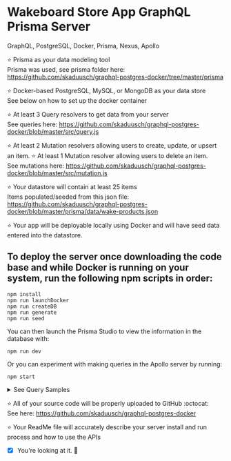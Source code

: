# Wakeboard Store App GraphQL Prisma Server

GraphQL, PostgreSQL, Docker, Prisma, Nexus, Apollo

:star: Prisma as your data modeling tool  
 Prisma was used, see prisma folder here: https://github.com/skaduusch/graphql-postgres-docker/tree/master/prisma

:star: Docker-based PostgreSQL, MySQL, or MongoDB as your data store  
 See below on how to set up the docker container

:star: At least 3 Query resolvers to get data from your server  
 See queries here: https://github.com/skaduusch/graphql-postgres-docker/blob/master/src/query.js

:star: At least 2 Mutation resolvers allowing users to create, update, or upsert an item.
:star: At least 1 Mutation resolver allowing users to delete an item.  
 See mutations here: https://github.com/skaduusch/graphql-postgres-docker/blob/master/src/mutation.js

:star: Your datastore will contain at least 25 items  
 Items populated/seeded from this json file: https://github.com/skaduusch/graphql-postgres-docker/blob/master/prisma/data/wake-products.json

:star: Your app will be deployable locally using Docker and will have seed data entered into the datastore.

## To deploy the server once downloading the code base and while Docker is running on your system, run the following npm scripts in order:

```
npm install
npm run launchDocker
npm run createDB
npm run generate
npm run seed
```

You can then launch the Prisma Studio to view the information in the database with:

```
npm run dev
```

Or you can experiment with making queries in the Apollo server by running:

```
npm start
```

<details>
<summary>See Query Samples</summary>

```
query allProducts {
	Products {
		id
		name
		category
		description
		price
		imageUrl
	}
}
```

```
query singleProduct {
	Product(id: "ck8atgsrx0007kr7b3w3azya1") {
		id
		name
		category
		description
		price
		imageUrl
	}
}

```

```
query productCategory {
	Category(category: "Wakeboards") {
		id
		name
		category
		description
		price
		imageUrl
	}
}
```

```
mutation addProduct {
	createProduct(
		name: "Hyperlite Riot Nova"
		category: "Wakeboards"
		description: "This is the Riot Nova, it's sick."
		price: 799
		imageUrl: "https://www.hyperlite.com/images/square.png"
	) {
		id
		name
		category
		description
		price
		imageUrl
	}
}
```

```
mutation updateProduct {
	updateProduct(
		id: "ck8ckndoo0000kb7bi8gdw2li"
		description: "This is teh best wakeboard in existence. Ever. Don't even argue."
	) {
		id
		name
		category
		description
		price
		imageUrl
	}
}
```

```
mutation deleteProduct {
	deleteOneProduct(where: { id: "ck8gw1hpu0000lr7biier71xy" }) {
		id
		name
		category
	}
}
```

</details>

:star: All of your source code will be properly uploaded to GitHub :octocat:  
 See here: https://github.com/skaduusch/graphql-postgres-docker

:star: Your ReadMe file will accurately describe your server install and run process and how to use the APIs

-   [x] You're looking at it. :metal:
